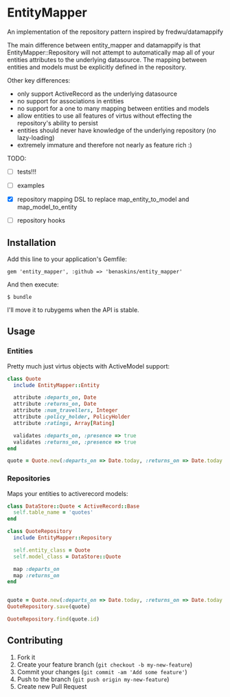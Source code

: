 # EntityMapper

An implementation of the repository pattern inspired by fredwu/datamappify

The main difference between entity_mapper and datamappify is that EntityMapper::Repository will not attempt to automatically map all of your entities attributes to the underlying datasource. The mapping between entities and models must be explicitly defined in the repository.

Other key differences:
* only support ActiveRecord as the underlying datasource
* no support for associations in entities
* no support for a one to many mapping between entities and models
* allow entities to use all features of virtus without effecting the repository's ability to persist
* entities should never have knowledge of the underlying repository (no lazy-loading)
* extremely immature and therefore not nearly as feature rich :)

TODO:
- [ ] tests!!!
- [ ] examples
- [x] repository mapping DSL to replace map_entity_to_model and map_model_to_entity
- [ ] repository hooks


## Installation

Add this line to your application's Gemfile:

    gem 'entity_mapper', :github => 'benaskins/entity_mapper'

And then execute:

    $ bundle

I'll move it to rubygems when the API is stable.


## Usage

### Entities

Pretty much just virtus objects with ActiveModel support:

```ruby
class Quote
  include EntityMapper::Entity

  attribute :departs_on, Date
  attribute :returns_on, Date
  attribute :num_travellers, Integer
  attribute :policy_holder, PolicyHolder
  attribute :ratings, Array[Rating]

  validates :departs_on, :presence => true
  validates :returns_on, :presence => true
end

quote = Quote.new(:departs_on => Date.today, :returns_on => Date.today + 7)
```

### Repositories

Maps your entities to activerecord models:

```ruby
class DataStore::Quote < ActiveRecord::Base
  self.table_name = 'quotes'
end

class QuoteRepository
  include EntityMapper::Repository

  self.entity_class = Quote
  self.model_class = DataStore::Quote

  map :departs_on
  map :returns_on
end


quote = Quote.new(:departs_on => Date.today, :returns_on => Date.today + 7)
QuoteRepository.save(quote)

QuoteRepository.find(quote.id)
```

## Contributing

1. Fork it
2. Create your feature branch (`git checkout -b my-new-feature`)
3. Commit your changes (`git commit -am 'Add some feature'`)
4. Push to the branch (`git push origin my-new-feature`)
5. Create new Pull Request
